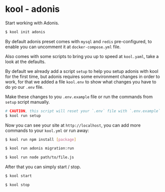 # kool - adonis

Start working with Adonis.

```bash
$ kool init adonis
```

By default adonis preset comes with `mysql` and `redis` pre-configured, to enable you can uncomment it at `docker-compose.yml` file.

Also comes with some scripts to bring you up to speed at `kool.yaml`, take a look at the defaults.

By default we already add a script `setup` to help you setup adonis with kool for the first time, but adonis requires some environment changes in order to work, for that we added a file `kool.env` to show what changes you have to do yo our `.env` file.

Make these changes to you `.env.example` file or run the commands from `setup` script manually.

```bash
# CAUTION, this script will reset your `.env` file with `.env.example`
$ kool run setup
```

Now you can see your site at `http://localhost`, you can add more commands to your `kool.yml` or run away:

```bash
$ kool run npm install [package]
```

```bash
$ kool run adonis migration:run
```

```bash
$ kool run node path/to/file.js
```

After that you can simply start / stop.

```bash
$ kool start
```

```bash
$ kool stop
```



